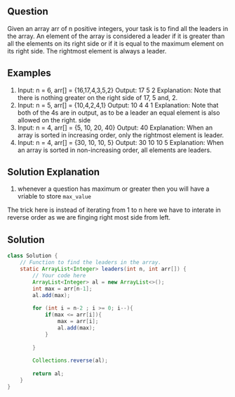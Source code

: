 ## Question
Given an array arr of n positive integers, your task is to find all the leaders in the array. An element of the array is considered a leader if it is greater than all the elements on its right side or if it is equal to the maximum element on its right side. The rightmost element is always a leader.

## Examples

1. Input: n = 6, arr[] = {16,17,4,3,5,2}
Output: 17 5 2
Explanation: Note that there is nothing greater on the right side of 17, 5 and, 2.
2. Input: n = 5, arr[] = {10,4,2,4,1}
Output: 10 4 4 1
Explanation: Note that both of the 4s are in output, as to be a leader an equal element is also allowed on the right. side
3. Input: n = 4, arr[] = {5, 10, 20, 40} 
Output: 40
Explanation: When an array is sorted in increasing order, only the rightmost element is leader.
4. Input: n = 4, arr[] = {30, 10, 10, 5} 
Output: 30 10 10 5
Explanation: When an array is sorted in non-increasing order, all elements are leaders.

## Solution Explanation

1. whenever a question has maximum or greater then you will have a vriable to store `max_value`

The trick here is instead of iterating from 1 to n here we have to interate in reverse order as we are finging right most side from left.

## Solution
```java
class Solution {
    // Function to find the leaders in the array.
    static ArrayList<Integer> leaders(int n, int arr[]) {
        // Your code here
        ArrayList<Integer> al = new ArrayList<>();
        int max = arr[n-1];
        al.add(max);
        
        for (int i = n-2 ; i >= 0; i--){
            if(max <= arr[i]){
                max = arr[i];
                al.add(max);
            }
            
        }
        
        Collections.reverse(al);
        
        return al;
    }
}
```
